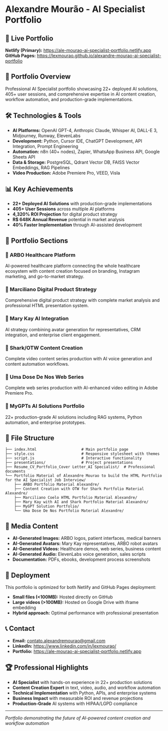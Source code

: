 # Alexandre Mourão - AI Specialist Portfolio

## 🚀 Live Portfolio
**Netlify (Primary):** https://ale-mourao-ai-specialist-portfolio.netlify.app  
**GitHub Pages:** https://lexmourao.github.io/alexandre-mourao-ai-specialist-portfolio

## 🎯 Portfolio Overview
Professional AI Specialist portfolio showcasing 22+ deployed AI solutions, 405+ user sessions, and comprehensive expertise in AI content creation, workflow automation, and production-grade implementations.

## 🛠️ Technologies & Tools
- **AI Platforms:** OpenAI GPT-4, Anthropic Claude, Whisper AI, DALL-E 3, Midjourney, Runway, ElevenLabs
- **Development:** Python, Cursor IDE, ChatGPT Development, API Integration, Prompt Engineering
- **Automation:** n8n (40+ nodes), Zapier, WhatsApp Business API, Google Sheets API
- **Data & Storage:** PostgreSQL, Qdrant Vector DB, FAISS Vector Embeddings, RAG Pipelines
- **Video Production:** Adobe Premiere Pro, VEED, Visla

## 📊 Key Achievements
- **22+ Deployed AI Solutions** with production-grade implementations
- **405+ User Sessions** across multiple AI platforms
- **4,320% ROI Projection** for digital product strategy
- **R$ 648K Annual Revenue** potential in market analysis
- **40% Faster Implementation** through AI-assisted development

## 🎨 Portfolio Sections

### 🏥 ARBO Healthcare Platform
AI-powered healthcare platform connecting the whole healthcare ecosystem with content creation focused on branding, Instagram marketing, and go-to-market strategy.

### 📱 Marciliano Digital Product Strategy
Comprehensive digital product strategy with complete market analysis and professional HTML presentation system.

### 💄 Mary Kay AI Integration
AI strategy combining avatar generation for representatives, CRM integration, and enterprise client engagement.

### 🦈 Shark/OTW Content Creation
Complete video content series production with AI voice generation and content automation workflows.

### 🎥 Uma Dose De Nos Web Series
Complete web series production with AI-enhanced video editing in Adobe Premiere Pro.

### 🤖 MyGPTs AI Solutions Portfolio
22+ production-grade AI solutions including RAG systems, Python automation, and enterprise prototypes.

## 📁 File Structure
```
├── index.html                    # Main portfolio page
├── style.css                     # Responsive stylesheet with themes
├── script.js                     # Interactive functionality
├── presentations/                # Project presentations
├── Resume_CV_Portfolio_Cover Letter_AI Specialist/  # Professional documents
└── Portfolio Material of Alexandre Mourao to build the HTML Portfolio for the AI Specialist Job Interview/
    ├── ARBO Portfolio Material Alexandre/
    ├── Content Creation with OTW for Shark Portfolio Material Alexandre/
    ├── Marciliano Coelo HTML Portfolio Material Alexandre/
    ├── Mary Kay with AI and Shark Portfolio Material Alexandre/
    ├── MyGPT Solution Portfolio/
    └── Uma Dose De Nos Portfolio Material Alexandre/
```

## 🎯 Media Content
- **AI-Generated Images:** ARBO logos, patient interfaces, medical banners
- **AI-Generated Avatars:** Mary Kay representatives, ARBO robot avatars
- **AI-Generated Videos:** Healthcare demos, web series, business content
- **AI-Generated Audio:** ElevenLabs voice generation, sales scripts
- **Documentation:** PDFs, ebooks, development process screenshots

## 🚀 Deployment
This portfolio is optimized for both Netlify and GitHub Pages deployment:
- **Small files (<100MB):** Hosted directly on GitHub
- **Large videos (>100MB):** Hosted on Google Drive with iframe embedding
- **Hybrid approach:** Optimal performance with professional presentation

## 📞 Contact
- **Email:** contato.alexandremourao@gmail.com
- **LinkedIn:** https://www.linkedin.com/in/lexmourao/
- **Portfolio:** https://ale-mourao-ai-specialist-portfolio.netlify.app

## 🏆 Professional Highlights
- **AI Specialist** with hands-on experience in 22+ production solutions
- **Content Creation Expert** in text, video, audio, and workflow automation
- **Technical Implementation** with Python, APIs, and enterprise systems
- **Business Impact** with measurable ROI and revenue projections
- **Production-Grade** AI systems with HIPAA/LGPD compliance

---
*Portfolio demonstrating the future of AI-powered content creation and workflow automation*
